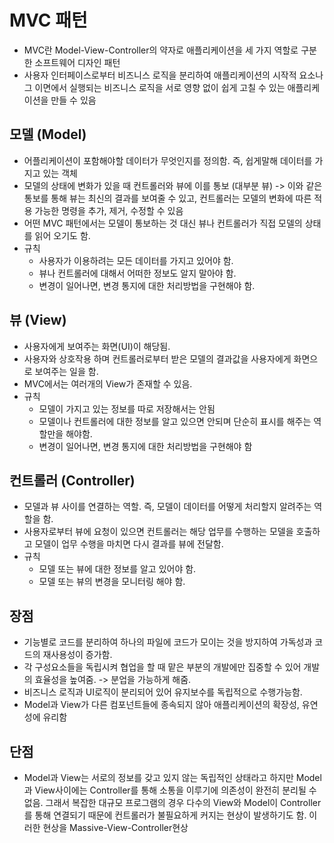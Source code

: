# MVC 패턴
  - MVC란 Model-View-Controller의 약자로 애플리케이션을 세 가지 역할로 구분한 소프트웨어 디자인 패턴
  - 사용자 인터페이스로부터 비즈니스 로직을 분리하여 애플리케이션의 시작적 요소나 그 이면에서 실행되는 비즈니스 로직을 서로 영향 없이 쉽게 고칠 수 있는 애플리케이션을 만들 수 있음

## 모델 (Model)
  - 어플리케이션이 포함해야할 데이터가 무엇인지를 정의함. 즉, 쉽게말해 데이터를 가지고 있는 객체
  - 모델의 상태에 변화가 있을 때 컨트롤러와 뷰에 이를 통보 (대부분 뷰) -> 이와 같은 통보를 통해 뷰는 최신의 결과를 보여줄 수 있고, 컨트롤러는 모델의 변화에 따른 적용 가능한 명령을 추가, 제거, 수정할 수 있음
  - 어떤 MVC 패턴에서는 모델이 통보하는 것 대신 뷰나 컨트롤러가 직접 모델의 상태를 읽어 오기도 함.
  - 규칙 
    - 사용자가 이용하려는 모든 데이터를 가지고 있어야 함.
    - 뷰나 컨트롤러에 대해서 어떠한 정보도 알지 말아야 함.
    - 변경이 일어나면, 변경 통지에 대한 처리방법을 구현해야 함.

## 뷰 (View)
  - 사용자에게 보여주는 화면(UI)이 해당됨.
  - 사용자와 상호작용 하며 컨트롤러로부터 받은 모델의 결과값을 사용자에게 화면으로 보여주는 일을 함.
  - MVC에서는 여러개의 View가 존재할 수 있음.
  - 규칙
    - 모델이 가지고 있는 정보를 따로 저장해서는 안됨
    - 모델이나 컨트롤러에 대한 정보를 알고 있으면 안되며 단순히 표시를 해주는 역할만을 해야함.
    - 변경이 일어나면, 변경 통지에 대한 처리방법을 구현해야 함

## 컨트롤러 (Controller)
  - 모델과 뷰 사이를 연결하는 역할. 즉, 모델이 데이터를 어떻게 처리할지 알려주는 역할을 함.
  - 사용자로부터 뷰에 요청이 있으면 컨트롤러는 해당 업무를 수행하는 모델을 호출하고 모델이 업무 수행을 마치면 다시 결과를 뷰에 전달함.
  - 규칙
    - 모델 또는 뷰에 대한 정보를 알고 있어야 함.
    - 모델 또는 뷰의 변경을 모니터링 해야 함.

## 장점
  - 기능별로 코드를 분리하여 하나의 파일에 코드가 모이는 것을 방지하여 가독성과 코드의 재사용성이 증가함.
  - 각 구성요소들을 독립시켜 협업을 할 때 맡은 부분의 개발에만 집중할 수 있어 개발의 효율성을 높여줌. -> 분업을 가능하게 해줌.
  - 비즈니스 로직과 UI로직이 분리되어 있어 유지보수를 독립적으로 수행가능함.
  - Model과 View가 다른 컴포넌트들에 종속되지 않아 애플리케이션의 확장성, 유연성에 유리함

## 단점
  - Model과 View는 서로의 정보를 갖고 있지 않는 독립적인 상태라고 하지만 Model과 View사이에는 Controller를 통해 소통을 이루기에 의존성이 완전히 분리될 수 없음.
  그래서 복잡한 대규모 프로그램의 경우 다수의 View와 Model이 Controller를 통해 연결되기 때문에 컨트롤러가 불필요하게 커지는 현상이 발생하기도 함.
  이러한 현상을 Massive-View-Controller현상
